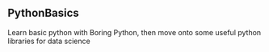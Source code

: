 ## PythonBasics

Learn basic python with Boring Python, then move onto some useful python libraries for data science
